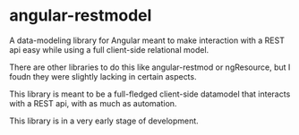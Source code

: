# angular-restmodel
A data-modeling library for Angular meant to make interaction with a REST api easy while using a full client-side relational model.

There are other libraries to do this like angular-restmod or ngResource, but I foudn they were slightly lacking in certain aspects.

This library is meant to be a full-fledged client-side datamodel that interacts with a REST api, with as much as automation.

This library is in a very early stage of development.
